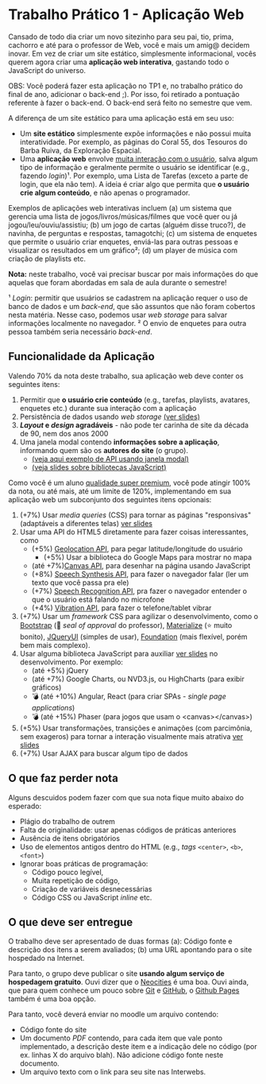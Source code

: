# Trabalho Prático 1 - Aplicação Web

Cansado de todo dia criar um novo sitezinho para seu pai, tio, prima,
cachorro e até para o professor de Web, você e mais um amig@ decidem
inovar. Em vez de criar um site estático, simplesmente informacional, vocês
querem agora criar uma **aplicação web interativa**, gastando todo o
JavaScript do universo.

OBS: Você poderá fazer esta aplicação no TP1 e, no trabalho prático do final de ano, adicionar o back-end ;).  Por isso, foi retirado a pontuação referente à fazer o back-end. O back-end será feito no semestre que vem.

A diferença de um site estático para uma aplicação está em seu uso:

- Um **site estático** simplesmente expõe informações e não possui
  muita interatividade. Por exemplo, as páginas do Coral 55, dos Tesouros
  do Barba Ruiva, da Exploração Espacial.
- Uma **aplicação web** envolve <u>muita interação com o usuário</u>,
  salva algum tipo de informação e geralmente permite o usuário se
  identificar (e.g., fazendo _login_)¹. Por exemplo, uma Lista de Tarefas
  (exceto a parte de login, que ela não tem). A ideia é criar algo que
  permita que **o usuário crie algum conteúdo**, e não apenas o programador.

Exemplos de aplicações web interativas incluem (a) um sistema que gerencia uma
lista de jogos/livros/músicas/filmes que você quer ou já
jogou/leu/ouviu/assistiu; (b) um jogo de cartas (alguém disse truco?), de
navinha, de perguntas e respostas, tamagotchi; (c) um sistema de enquetes
que permite o usuário criar enquetes, enviá-las para outras pessoas e
visualizar os resultados em um gráfico²; (d) um player de música com criação de playlists etc.

**Nota:** neste trabalho, você vai precisar buscar por mais informações
do que aquelas que foram abordadas em sala de aula durante o semestre!

¹ _Login_: permitir que usuários se cadastrem na aplicação requer o uso de
banco de dados e um _back-end_, que são assuntos que não foram cobertos
nesta matéria. Nesse caso, podemos usar _web storage_ para salvar informações
localmente no navegador.
² O envio de enquetes para outra pessoa também seria necessário _back-end_.

## Funcionalidade da Aplicação

Valendo 70% da nota deste trabalho, sua aplicação web deve conter os
seguintes itens:

1. Permitir que **o usuário crie conteúdo** (e.g., tarefas, playlists,
   avatares, enquetes etc.) durante sua interação com a aplicação
1. Persistência de dados usando _web storage_ [(ver slides)](https://fegemo.github.io/cefet-front-end/classes/js5)
1. **_Layout_ e _design_ agradáveis** - não pode ter carinha de site da década de 90, nem dos anos 2000
1. Uma janela modal contendo **informações sobre a aplicação**, informando
   quem são os **autores do site** (o grupo). 
   - [(veja aqui exemplo de API usando janela modal)](https://jqueryui.com/dialog/#modal-message)
   - [(veja slides sobre bibliotecas JavaScript)](https://fegemo.github.io/cefet-front-end/classes/js6)

Como você é um aluno [qualidade super premium][superpremium], você
pode atingir 100% da nota, ou até mais, até um limite de 120%, implementando
em sua aplicação web um subconjunto dos seguintes itens opcionais:

1. (+7%) Usar _media queries_ (CSS) para tornar as páginas "responsivas"
   (adaptáveis a diferentes telas) [ver slides](https://fegemo.github.io/cefet-front-end/classes/css7)
1. Usar uma API do HTML5 diretamente para fazer coisas interessantes, como
   - (+5%) [Geolocation API][geolocation], para pegar latitude/longitude do
     usuário
     - (+5%) Usar a biblioteca do Google Maps para mostrar no mapa
   - (até +7%)[Canvas API][canvas], para desenhar na página usando JavaScript
   - (+8%) [Speech Synthesis API][synthesis], para fazer o navegador falar
     (ler um texto que você passa pra ele)
   - (+7%) [Speech Recognition API][recognition], pra fazer o navegador entender
     o que o usuário está falando no microfone
   - (+4%) [Vibration API][vibration], para fazer o telefone/tablet vibrar
1. (+7%) Usar um _framework_ CSS para agilizar o desenvolvimento, como o
   [Bootstrap][bootstrap] (:star2: _seal of approval_ do professor),
   [Materialize][materialize] (:star: muito bonito),
   [JQueryUI][jqueryui] (simples de usar),
   [Foundation][foundation] (mais flexível, porém bem mais complexo).
1. Usar alguma biblioteca JavaScript para auxiliar [ver slides](https://fegemo.github.io/cefet-front-end/classes/js6)
   no desenvolvimento. Por exemplo:
   - (até +5%) jQuery
   - (até +7%) Google Charts, ou NVD3.js, ou HighCharts (para exibir gráficos)
   - :bomb: (até +10%) Angular, React (para criar SPAs - _single
     page applications_)
   - :bomb: (até +15%) Phaser (para jogos que usam o &lt;canvas&gt;&lt;/canvas&gt;)
1. (+5%) Usar transformações, transições e animações (com parcimônia,
   sem exageros) para tornar a interação visualmente mais atrativa [ver slides](https://fegemo.github.io/cefet-front-end/classes/css6)
1. (+7%) Usar AJAX para buscar algum tipo de dados

[superpremium]: https://www.youtube.com/watch?v=4CooiNDnPHI
[geolocation]: http://fegemo.github.io/cefet-web/classes/js5/#5
[canvas]: http://fegemo.github.io/cefet-web/classes/js5/#17
[synthesis]: https://developer.mozilla.org/en-US/docs/Web/API/SpeechSynthesis
[recognition]: https://developer.mozilla.org/pt-BR/docs/Web/API/SpeechRecognition
[bootstrap]: http://getbootstrap.com/
[materialize]: http://materializecss.com/
[foundation]: https://foundation.zurb.com/
[jqueryui]: https://jqueryui.com/
[vibration]: https://googlechrome.github.io/samples/vibration/
## O que faz **perder nota**

Alguns descuidos podem fazer com que sua nota fique muito abaixo do esperado:
- Plágio do trabalho de outrem
- Falta de originalidade: usar apenas códigos de práticas anteriores
- Ausência de itens obrigatórios
- Uso de elementos antigos dentro do HTML (e.g., _tags_ `<center>`, `<b>`,
  `<font>`)
- Ignorar boas práticas de programação:
  - Código pouco legível,
  - Muita repetição de código,
  - Criação de variáveis desnecessárias
  - Código CSS ou JavaScript _inline_ etc.

## O que deve ser **entregue**

O trabalho deve ser apresentado de duas formas (a): Código fonte e descrição dos itens a serem avaliados; (b) uma URL apontando para o site hospedado na Internet.

Para tanto, o grupo deve publicar o site
**usando algum serviço de hospedagem gratuito**. Ouvi dizer que o
[Neocities][neocities] é uma boa. Ouvi ainda, que para quem conhece um pouco
sobre [Git][git] e [GitHub][github], o [Github Pages][gh-pages] também é
uma boa opção.

Para tanto, você deverá enviar no moodle um arquivo contendo:

- Código fonte do site
- Um documento *PDF* contendo, para cada item que vale ponto implementado, a descrição deste item e a indicação dele no código (por ex. linhas X do arquivo blah). Não adicione código fonte neste documento.  
- Um arquivo texto com o link para seu site nas Interwebs.




[neocities]: https://neocities.org/
[git]: https://git-scm.com/
[github]: https://github.com/
[gh-pages]: https://pages.github.com/
